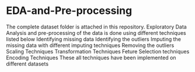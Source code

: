 # EDA-and-Pre-processing
 The complete dataset folder is attached in this repository. 
 Exploratory Data Analysis and pre-processing of the data is done using different techniques listed below
 Identifying missing data
 Identifying the outliers
 Imputing the missing data with different imputing techniques
 Removing the outliers
 Scaling Techniques
 Transformation Techniques
 Feture Selection techniques
 Encoding Techniques
 These all techniques have been implemented on different datasets
